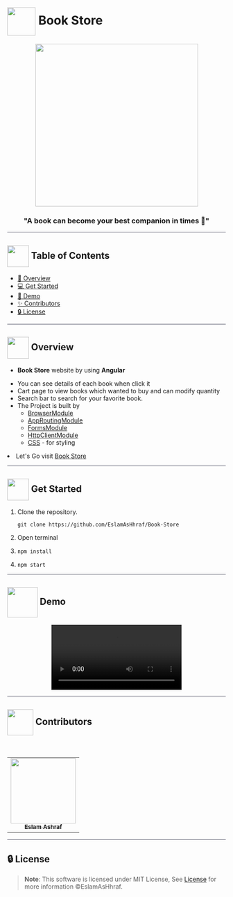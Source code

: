 # <img  align="center" width= 65px  src="https://media2.giphy.com/media/8NaYbrMzn9a4tu4z6i/giphy.gif?cid=ecf05e47nsv6nmm3xfov38h7nsy030ch0n0hpd1yiavx27ji&ep=v1_stickers_search&rid=giphy.gif&ct=s"> Book Store

<div align="center">

<img height=375px src="https://mir-s3-cdn-cf.behance.net/project_modules/max_1200/ab4f4e58178827.59f2178e70142.gif">
<div align="center"  width=10%>

### "A book can become your best companion in times 📙"

</div>
</div>

<hr style="background-color: #4b4c60"></hr>

## <img align= center width=50px height=50px src="https://user-images.githubusercontent.com/71986226/154075883-2a5679d2-b411-448f-b423-9565babf35aa.gif"> Table of Contents

- <a href ="#about"> 📙 Overview</a>
- <a href ="#started"> 💻 Get Started</a>
- <a href ="#video"> 🎥 Demo</a>
- <a href ="#contributors"> ✨ Contributors</a>
- <a href ="#license"> 🔒 License</a>
<hr style="background-color: #4b4c60"></hr>
<a id = "about"></a>

## <img align="center"  height =50px src="https://user-images.githubusercontent.com/71986226/154076110-1233d7a8-92c2-4d79-82c1-30e278aa518a.gif"> Overview

<ul>
 <li>
 
 **Book Store** website by using **Angular**</li>
  <li>You can see details of each book when click it </li>
  <li>Cart page to view books which wanted to buy and can modify quantity </li>
  <li>Search bar to search for your favorite book.</li>
 <li> The Project is built by
 
 <ul>
    <li><a href="https://angular.io/api/platform-browser/BrowserModule">BrowserModule</a>  </li>
    <li><a href="https://angular.io/tutorial/tour-of-heroes/toh-pt5">AppRoutingModule</a>  </li>
    <li><a href="https://angular.io/guide/forms">FormsModule</a>  </li>
    <li><a href="https://angular.io/api/common/http/HttpClientModule">HttpClientModule</a>  </li>
    <li> <a href="https://en.wikipedia.org/wiki/CSS">CSS</a> - for styling </li>
   </ul>
   </li>
</ul>
<li>Let's Go visit <a href="https://book-store-1fa37.web.app/">Book Store</a>
</li>
<hr style="background-color: #4b4c60"></hr>
<a id = "Started"></a>

## <img  align= center width=50px height=50px src="https://c.tenor.com/HgX89Yku5V4AAAAi/to-the-moon.gif"> Get Started

<ol>
<li>Clone the repository.

<br>

```
git clone https://github.com/EslamAsHhraf/Book-Store
```

</li>
<li>Open terminal</li>
<li>

```
npm install
```

</li>
<li>

```
npm start
```

</li>
</ol>

<hr style="background-color: #4b4c60"></hr>
<a id ="Video"></a>

## <img  align= center width= 70px height =70px src="https://img.genial.ly/5f91608064ad990c6ee12237/bd7195a3-a8bb-494b-8a6d-af48dd4deb4b.gif?genial&1643587200063"> Demo

<div  align="center">
<video src="https://github.com/EslamAsHhraf/Neural-Network-Labs/assets/71986226/e8a528d0-a1a6-46c2-b8ca-c845723e3881">
</video> 
</div>

<hr style="background-color: #4b4c60"></hr>
<a id ="Contributors"></a>

## <img align="center"  height =60px src="https://user-images.githubusercontent.com/63050133/156777293-72a6e681-2582-4a9d-ad92-09d1181d47c7.gif"> Contributors

<br>
<table >
  <tr>
        <td align="center"><a href="https://github.com/EslamAsHhraf"><img src="https://avatars.githubusercontent.com/u/71986226?v=4" width="150px;" alt=""/><br /><sub><b>Eslam Ashraf</b></sub></a><br /></td>
  </tr>
</table>

<hr style="background-color: #4b4c60"></hr>

<a id ="License"></a>

## 🔒 License

> **Note**: This software is licensed under MIT License, See [License](https://github.com/EslamAsHhraf/Book-Store/blob/main/LICENSE) for more information ©EslamAsHhraf.
